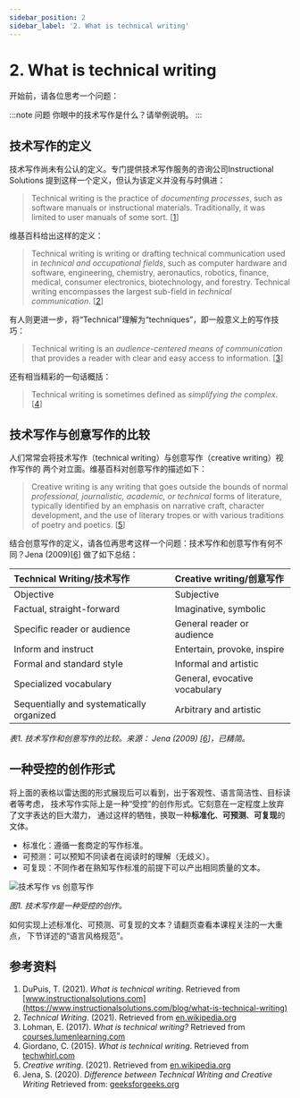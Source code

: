 ```yaml
---
sidebar_position: 2
sidebar_label: '2. What is technical writing'
---
```


# 2. What is technical writing

开始前，请各位思考一个问题：

:::note 问题
你眼中的技术写作是什么？请举例说明。
:::

## 技术写作的定义

技术写作尚未有公认的定义。专门提供技术写作服务的咨询公司Instructional Solutions
提到这样一个定义，但认为该定义并没有与时俱进：

> Technical writing is the practice of *documenting processes*,
> such as software manuals or instructional materials. Traditionally,
> it was limited to user manuals of some sort. [[1]]

维基百科给出这样的定义：

> Technical writing is writing or drafting technical communication used in
> *technical and occupational fields*, such as computer hardware and software,
> engineering, chemistry, aeronautics, robotics, finance, medical, consumer
> electronics, biotechnology, and forestry. Technical writing encompasses
> the largest sub-field in *technical communication*. [[2]]

有人则更进一步，将“Technical”理解为“techniques”，即一般意义上的写作技巧：

> Technical writing is an *audience-centered means of communication* that
> provides a reader with clear and easy access to information. [[3]]

还有相当精彩的一句话概括：

> Technical writing is sometimes defined as *simplifying the complex*. [[4]]

## 技术写作与创意写作的比较

人们常常会将技术写作（technical writing）与创意写作（creative writing）视作写作的
两个对立面。维基百科对创意写作的描述如下：

> Creative writing is any writing that goes outside the bounds of normal
> *professional, journalistic, academic, or technical* forms of literature,
> typically identified by an emphasis on narrative craft, character
> development, and the use of literary tropes or with various traditions
> of poetry and poetics. [[5]]

结合创意写作的定义，请各位再思考这样一个问题：技术写作和创意写作有何不同？Jena (2009)[[6]]
做了如下总结：

| Technical Writing/技术写作                 | Creative writing/创意写作       |
|:------------------------------------------|:------------------------------|
| Objective                                 | Subjective                    |
| Factual, straight-forward                 | Imaginative, symbolic         |
| Specific reader or audience               | General reader or audience    |
| Inform and instruct                       | Entertain, provoke, inspire   |
| Formal and standard style                 | Informal and artistic         |
| Specialized vocabulary                    | General, evocative vocabulary |
| Sequentially and systematically organized | Arbitrary and artistic        |

*表1. 技术写作和创意写作的比较。来源： Jena (2009) [[6]]，已精简。*

## 一种受控的创作形式

将上面的表格以雷达图的形式展现后可以看到，出于客观性、语言简洁性、目标读者等考虑，
技术写作实际上是一种“受控”的创作形式。它刻意在一定程度上放弃了文字表达的巨大潜力，
通过这样的牺牲，换取一种**标准化**、**可预测**、**可复现**的文体。

- 标准化：遵循一套商定的写作标准。
- 可预测：可以预知不同读者在阅读时的理解（无歧义）。
- 可复现：不同作者在熟知写作标准的前提下可以产出相同质量的文本。

![技术写作 vs 创意写作](/img/tw/tw-vs-cw.svg)

*图1. 技术写作是一种受控的创作。*

如何实现上述标准化、可预测、可复现的文本？请翻页查看本课程关注的一大重点，
下节详述的“语言风格规范”。

## 参考资料

1. DuPuis, T. (2021). *What is technical writing*.
   Retrieved from [www.instructionalsolutions.com](https://www.instructionalsolutions.com/blog/what-is-technical-writing)
2. *Technical Writing*. (2021).
   Retrieved from [en.wikipedia.org](https://en.wikipedia.org/wiki/Technical_writing)
3. Lohman, E. (2017). *What is technical writing?*
   Retrieved from [courses.lumenlearning.com](https://courses.lumenlearning.com/technicalwriting/chapter/information-instructions-for-module-1_lecture-2/)
4. Giordano, C. (2015). *What is technical writing*.
   Retrieved from [techwhirl.com](https://techwhirl.com/what-is-technical-writing/)
5. *Creative writing*. (2021).
   Retrieved from [en.wikipedia.org](https://en.wikipedia.org/wiki/Creative_writing)
6. Jena, S. (2020). *Difference between Technical Writing and Creative Writing*
   Retrieved from: [geeksforgeeks.org](https://www.geeksforgeeks.org/difference-between-technical-writing-and-creative-writing/)

[1]: https://www.instructionalsolutions.com/blog/what-is-technical-writing
[2]: https://en.wikipedia.org/wiki/Technical_writing
[3]: https://courses.lumenlearning.com/technicalwriting/chapter/information-instructions-for-module-1_lecture-2/
[4]: https://techwhirl.com/what-is-technical-writing/
[5]: https://en.wikipedia.org/wiki/Creative_writing
[6]: https://www.geeksforgeeks.org/difference-between-technical-writing-and-creative-writing/